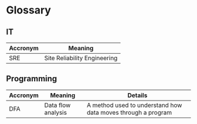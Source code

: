 # Glossary

## IT

Accronym | Meaning
---------|-----------------------------
SRE      | Site Reliability Engineering

## Programming

Accronym | Meaning            | Details
---------|--------------------|-------------------------------------------------------------
DFA      | Data flow analysis | A method used to understand how data moves through a program
